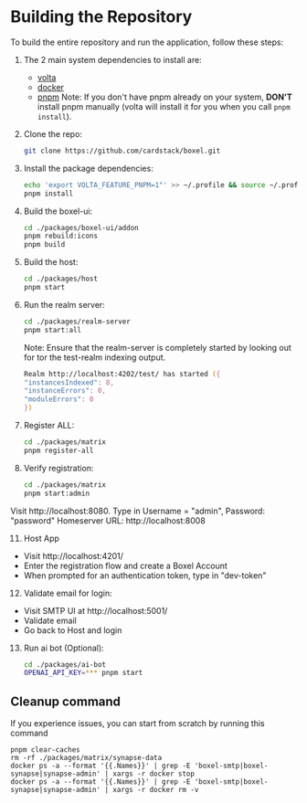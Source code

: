 # Building the Repository

To build the entire repository and run the application, follow these steps:

1. The 2 main system dependencies to install are:

   - [volta](https://docs.volta.sh/guide/getting-started)
   - [docker](https://docs.docker.com/get-docker/)
   - [pnpm](https://docs.volta.sh/advanced/pnpm) Note: If you don't have pnpm already on your system, **DON'T** install pnpm manually (volta will install it for you when you call `pnpm install`).

2. Clone the repo:

   ```zsh
   git clone https://github.com/cardstack/boxel.git
   ```

3. Install the package dependencies:

   ```zsh
   echo 'export VOLTA_FEATURE_PNPM=1"' >> ~/.profile && source ~/.profile
   pnpm install
   ```

4. Build the boxel-ui:

   ```zsh
   cd ./packages/boxel-ui/addon
   pnpm rebuild:icons
   pnpm build
   ```

5. Build the host:

   ```zsh
   cd ./packages/host
   pnpm start
   ```

6. Run the realm server:

   ```zsh
   cd ./packages/realm-server
   pnpm start:all
   ```

   Note: Ensure that the realm-server is completely started by looking out for tor the test-realm indexing output.

   ```zsh
   Realm http://localhost:4202/test/ has started ({
   "instancesIndexed": 8,
   "instanceErrors": 0,
   "moduleErrors": 0
   })
   ```

7. Register ALL:

   ```zsh
   cd ./packages/matrix
   pnpm register-all
   ```

8. Verify registration:

   ```zsh
   cd ./packages/matrix
   pnpm start:admin
   ```

Visit http://localhost:8080. Type in Username = "admin", Password: "password" Homeserver URL: http://localhost:8008

11. Host App

- Visit http://localhost:4201/
- Enter the registration flow and create a Boxel Account
- When prompted for an authentication token, type in "dev-token"

12. Validate email for login:

- Visit SMTP UI at http://localhost:5001/
- Validate email
- Go back to Host and login

13. Run ai bot (Optional):

    ```zsh
    cd ./packages/ai-bot
    OPENAI_API_KEY=*** pnpm start
    ```

## Cleanup command

If you experience issues, you can start from scratch by running this command

```
pnpm clear-caches
rm -rf ./packages/matrix/synapse-data
docker ps -a --format '{{.Names}}' | grep -E 'boxel-smtp|boxel-synapse|synapse-admin' | xargs -r docker stop
docker ps -a --format '{{.Names}}' | grep -E 'boxel-smtp|boxel-synapse|synapse-admin' | xargs -r docker rm -v
```
